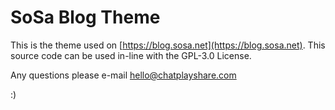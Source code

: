 
# SoSa Blog Theme

This is the theme used on [https://blog.sosa.net](https://blog.sosa.net).
This source code can be used in-line with the GPL-3.0 License.

Any questions please e-mail [hello@chatplayshare.com](mailto:hello@chatplayshare.com)

:)